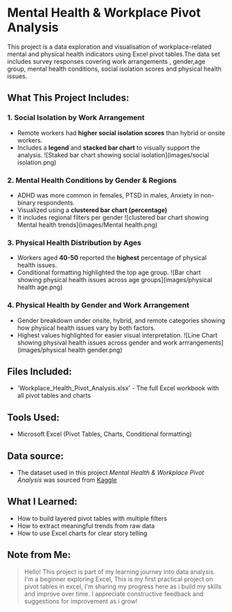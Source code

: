 # Mental Health & Workplace Pivot Analysis

This project is a data exploration and visualisation of workplace-related mental and physical health indicators using Excel pivot tables.The data set includes survey responses covering work arrangements , gender,age group, mental health conditions, social isolation scores and physical health issues.

## What This Project Includes:

### 1. **Social Isolation by Work Arrangement**
-  Remote workers had **higher social isolation scores** than hybrid or onsite workers.
-  Includes a **legend** and **stacked bar chart** to visually support the analysis.
![Staked bar chart showing social isolation](images/social isolation.png)
### 2. **Mental Health Conditions by Gender & Regions**
-  ADHD was more common in females, PTSD in males, Anxiety in non-binary respondents.
-  Visualized using a **clustered bar chart (percentage)**
-  It includes regional filters per gender
  ![clustered bar chart showing Mental health trends](images/Mental health.png)
### 3. **Physical Health Distribution by Ages**
-  Workers aged **40-50** reported the **highest** percentage of physical health issues.
-  Conditional formatting highlighted the top age group.
  ![Bar chart showing physical health issues across age groups](images/physical health age.png)
### 4. **Physical Health by Gender and Work Arrangement**
-  Gender breakdown under onsite, hybrid, and remote categories showing how physical health issues vary by both factors.
-  Highest values highlighted for easier visual interpretation.
  ![Line Chart showing physival health issues across gender and work arrrangements](images/physical health gender.png)
## Files Included:
-  'Workplace_Health_Pivot_Analysis.xlsx' - The full Excel workbook with all pivot tables and charts

## Tools Used:
-  Microsoft Excel (Pivot Tables, Charts, Conditional formatting)
  
## Data source:
-  The dataset used in this project *Mental Health & Workplace Pivot Analysis* was sourced from [Kaggle](https://www.kaggle.com/datasets/kshitijsaini121/remote-work-of-health-impact-survey-june-2025)

## What I Learned:
- How to build layered pivot tables with multiple filters
- How to extract meaningful trends from raw data
- How to use Excel charts for clear story telling 

## Note from Me:
> Hello! This project is part of my learning journey into data analysis. I'm a beginner exploring Excel, This is my first practical project on pivot tables in excel, I'm sharing my progress here as i build my skills and improve over time. I appreciate constructive feedback and suggestions for improvement as i grow!

